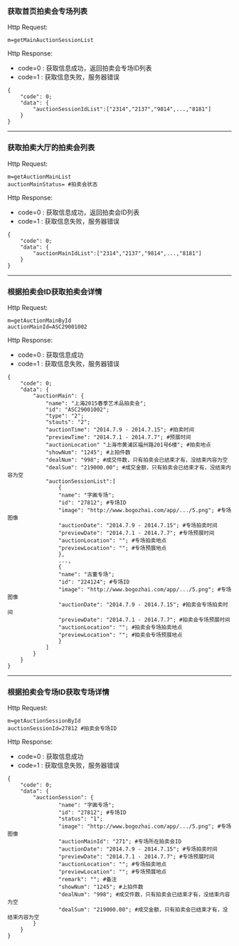 ### <a name="1">获取首页拍卖会专场列表</a>

Http Request: 

```
m=getMainAuctionSessionList
```
Http Response:

- code=0 : 获取信息成功，返回拍卖会专场ID列表
- code=1 : 获取信息失败，服务器错误

``` 
{ 
    "code": 0;
    "data": {
    	"auctionSessionIdList":["2314","2137","9814",...,"8181"]
    }
}
```
---
### <a name="2">获取拍卖大厅的拍卖会列表</a>
Http Request: 

```
m=getAuctionMainList
auctionMainStatus= #拍卖会状态
```
Http Response:

- code=0 : 获取信息成功，返回拍卖会ID列表
- code=1 : 获取信息失败，服务器错误

``` 
{ 
    "code": 0;
    "data": {
    	"auctionMainIdList":["2314","2137","9814",...,"8181"]
    }
}
```

---
### <a name="3">根据拍卖会ID获取拍卖会详情</a>
Http Request: 

```
m=getAuctionMainById
auctionMainId=ASC29001002 
```
Http Response:

- code=0 : 获取信息成功
- code=1 : 获取信息失败，服务器错误

``` 
{ 
    "code": 0;
    "data": {
    	"auctionMain": {
    		"name": "上海2015春季艺术品拍卖会";
    		"id": "ASC29001002";
    		"type": "2";
    		"stauts": "2";
    		"auctionTime": "2014.7.9 - 2014.7.15"; #拍卖时间
    		"previewTime": "2014.7.1 - 2014.7.7"; #预展时间
    		"auctionLocation" "上海市黄浦区福州路201号6楼"; #拍卖地点
    		"showNum": "1245"; #上拍件数
    		"dealNum": "998"; #成交件数，只有拍卖会已结束才有，没结束内容为空
    		"dealSum": "219000.00"; #成交金额，只有拍卖会已结束才有，没结束内容为空
    		"auctionSessionList":[
    			{
    			"name": "字画专场";
    			"id": "27812"; #专场ID
    			"image": "http://www.bogozhai.com/app/.../5.png"; #专场图像 
    			"auctionDate": "2014.7.9 - 2014.7.15"; #专场拍卖时间
    			"previewDate": "2014.7.1 - 2014.7.7"; #专场预展时间
    			"auctionLocation": ""; #专场拍卖地点
    			"previewLocation": ""; #专场预展地点
    			},
    			...,
    			{
    			"name": "古董专场";
    			"id": "224124"; #专场ID
    			"image": "http://www.bogozhai.com/app/.../5.png"; #专场图像 
    			"auctionDate": "2014.7.9 - 2014.7.15"; #拍卖会专场拍卖时间
    			"previewDate": "2014.7.1 - 2014.7.7"; #拍卖会专场预展时间
    			"auctionLocation": ""; #拍卖会专场拍卖地点
    			"previewLocation": ""; #拍卖会专场预展地点
    			}
    		] 
    	}
	}
} 
```
---
### <a name="4">根据拍卖会专场ID获取专场详情</a>
Http Request: 

```
m=getAuctionSessionById
auctionSessionId=27812 #拍卖会专场ID
```
Http Response:

- code=0 : 获取信息成功
- code=1 : 获取信息失败，服务器错误

``` 
{ 
    "code": 0;
    "data": {
    	"auctionSession": {
    			"name": "字画专场";
    			"id": "27812"; #专场ID
    			"status": "1"; 
    			"image": "http://www.bogozhai.com/app/.../5.png"; #专场图像  
    			"auctionMainId": "271"; #专场所在拍卖会ID 
    			"auctionDate": "2014.7.9 - 2014.7.15"; #专场拍卖时间
    			"previewDate": "2014.7.1 - 2014.7.7"; #专场预展时间
    			"auctionLocation": ""; #专场拍卖地点
    			"previewLocation": ""; #专场预展地点
    			"remark": ""; #备注
    			"showNum": "1245"; #上拍件数
    			"dealNum": "998"; #成交件数，只有拍卖会已结束才有，没结束内容为空
    			"dealSum": "219000.00"; #成交金额，只有拍卖会已结束才有，没结束内容为空 
    	}
	}
} 
```
